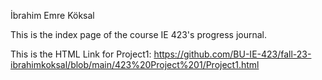 İbrahim Emre Köksal

This is the index page of the course IE 423's progress journal. 

This is the HTML Link for Project1: https://github.com/BU-IE-423/fall-23-ibrahimkoksal/blob/main/423%20Project%201/Project1.html
